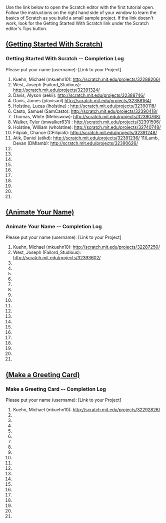 Use the link below to open the Scratch editor with the first tutorial open. Follow the instructions on the right hand side of your window to learn the basics of Scratch as you build a small sample project. If the link doesn't work, look for the Getting Started With Scratch link under the Scratch editor's Tips button.

## <a href="http://cdn.scratch.mit.edu/scratchr2/static/__7f4db57b803323db9084d409fc11deeb__/help/en/howto/get-started-intro.html" target="new">(Getting Started With Scratch)</a>

### Getting Started With Scratch -- Completion Log
Please put your name (username): [Link to your Project]   

1) Kuehn, Michael (mkuehn10): http://scratch.mit.edu/projects/32288206/   
2) West, Joseph (Failord_Studious): http://scratch.mit.edu/projects/32391324/   
3) Davis, Alyson (aekii): http://scratch.mit.edu/projects/32388746/   
4) Davis, James (jdavisaol) http://scratch.mit.edu/projects/32388164/   
5) Holstine, Lucas (lholstine) : http://scratch.mit.edu/projects/32390118/   
6) Casto, Samuel (SamCasto): http://scratch.mit.edu/projects/32390418/      
7) Thomas, White (Mehiswow): http://scratch.mit.edu/projects/32390768/   
8) Walker, Tyler (tmwalker631) : http://scratch.mit.edu/projects/32391596/    
9) Holstine, William (wholstine): http://scratch.mit.edu/projects/32740748/   
10) Filipiak, Chance (CFilipiak): http://scratch.mit.edu/projects/32391248/       
11) Atik, Daniel (atikd):    http://scratch.mit.edu/projects/32391236/
11)Lamb, Devan (DMlamb):   http://scratch.mit.edu/projects/32390626/      
12)   
13)   
14)      
15)   
16)   
17)   
18)   
19)   
20)   
21)   


## <a href="http://cdn.scratch.mit.edu/scratchr2/static/__7f4db57b803323db9084d409fc11deeb__/help/en/howto/nametip-intro.html" target="new">(Animate Your Name)</a>

### Animate Your Name -- Completion Log
Please put your name (username): [Link to your Project]    
1) Kuehn, Michael (mkuehn10): http://scratch.mit.edu/projects/32287250/   
2) West, Joseph (Failord_Studious): http://scratch.mit.edu/projects/32393602/   
3)   
4)   
5)   
6)   
7)   
8)   
9)   
10)   
11)   
12)   
13)   
14)   
15)   
16)   
17)   
18)   
19)   
20)   
21)   

## <a href="http://cdn.scratch.mit.edu/scratchr2/static/__7f4db57b803323db9084d409fc11deeb__/help/en/howto/cardtip-intro.html" target="new">(Make a Greeting Card)</a>

### Make a Greeting Card -- Completion Log
Please put your name (username): [Link to your Project]    
1) Kuehn, Michael (mkuehn10): http://scratch.mit.edu/projects/32292826/
2)    
3)   
4)   
5)   
6)   
7)   
8)   
9)   
10)   
11)   
12)   
13)   
14)   
15)   
16)   
17)   
18)   
19)   
20)   
21)   

